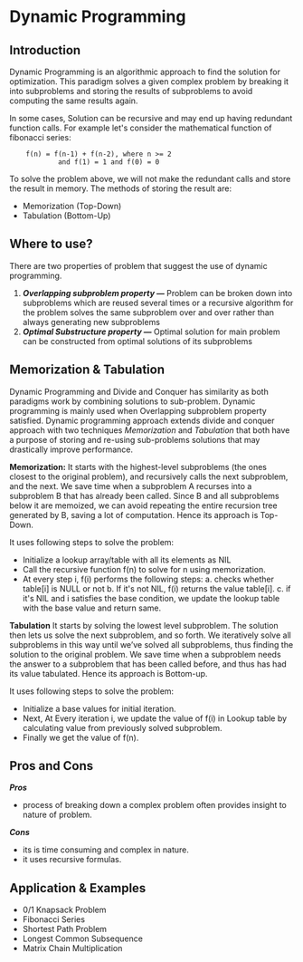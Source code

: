 # Dynamic Programming
## Introduction
Dynamic Programming is an algorithmic approach to find the solution for optimization. This paradigm solves a given complex problem by breaking it into subproblems and storing the results of subproblems to avoid computing the same results again. 

In some cases, Solution can be recursive and may end up having redundant function calls. For example let's consider the mathematical function of fibonacci series:

```
	f(n) = f(n-1) + f(n-2), where n >= 2
			and f(1) = 1 and f(0) = 0
```

To solve the problem above, we will not make the redundant calls and store the result in memory.
The methods of storing the result are:
 - Memorization (Top-Down)
 - Tabulation (Bottom-Up)

## Where to use?
There are two properties of problem that suggest the use of dynamic programming.
1. _**Overlapping subproblem property —**_ Problem can be broken down into subproblems which are reused several times or a recursive algorithm for the problem solves the same subproblem over and over rather than always generating new subproblems
2. _**Optimal Substructure property —**_ Optimal solution for main problem can be constructed from optimal solutions of its subproblems

## Memorization & Tabulation
Dynamic Programming and Divide and Conquer has similarity as both paradigms work by combining solutions to sub-problem. Dynamic programming is mainly used when Overlapping subproblem property satisfied. Dynamic programming approach extends divide and conquer approach with two techniques _Memorization_ and _Tabulation_ that both have a purpose of storing and re-using sub-problems solutions that may drastically improve performance.

**Memorization:**
It starts with the highest-level subproblems (the ones closest to the original problem), and recursively calls the next subproblem, and the next. We save time when a subproblem A recurses into a subproblem B that has already been called. Since B and all subproblems below it are memoized, we can avoid repeating the entire recursion tree generated by B, saving a lot of computation. Hence its approach is Top-Down.

It uses following steps to solve the problem:
 - Initialize a lookup array/table with all its elements as NIL
 - Call the recursive function f(n) to solve for n using memorization.
 - At every step i, f(i) performs the following steps:
 	a. checks whether table[i] is NULL or not
 	b. If it's not NIL, f(i) returns the value table[i].
 	c. if it's NIL and i satisfies the base condition, we update the lookup table with the base value and return same.

**Tabulation**
 It starts by solving the lowest level subproblem. The solution then lets us solve the next subproblem, and so forth. We iteratively solve all subproblems in this way until we’ve solved all subproblems, thus finding the solution to the original problem. We save time when a subproblem needs the answer to a subproblem that has been called before, and thus has had its value tabulated. Hence its approach is Bottom-up.

It uses following steps to solve the problem:
 - Initialize a base values for initial iteration.
 - Next, At Every iteration i, we update the value of f(i) in Lookup table by calculating value from previously solved subproblem.
 - Finally we get the value of f(n).

## Pros and Cons
**_Pros_**

 - process of breaking down a complex problem often provides insight to nature of problem.

**_Cons_**

 - its is time consuming and complex in nature.
 - it uses recursive formulas. 

## Application & Examples
 - 0/1 Knapsack Problem
 - Fibonacci Series
 - Shortest Path Problem
 - Longest Common Subsequence
 - Matrix Chain Multiplication
